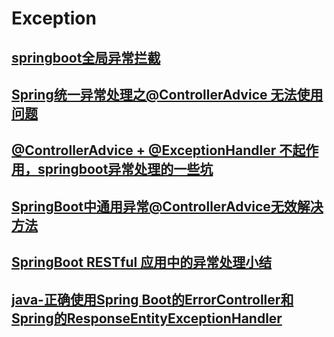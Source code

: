 # Exception

## [springboot全局异常拦截](https://blog.csdn.net/ieflex/article/details/90644976)

## [Spring统一异常处理之@ControllerAdvice 无法使用问题](https://blog.csdn.net/x6582026/article/details/76400422?depth_1-utm_source=distribute.pc_relevant.none-task&utm_source=distribute.pc_relevant.none-task)

## [@ControllerAdvice + @ExceptionHandler 不起作用，springboot异常处理的一些坑](https://blog.csdn.net/qq_41829492/article/details/89326327)

## [SpringBoot中通用异常@ControllerAdvice无效解决方法](https://blog.csdn.net/weixin_45758314/article/details/104658634)

## [SpringBoot RESTful 应用中的异常处理小结](https://segmentfault.com/a/1190000006749441)

## [java-正确使用Spring Boot的ErrorController和Spring的ResponseEntityExceptionHandler](https://www.icode9.com/content-1-551484.html)

